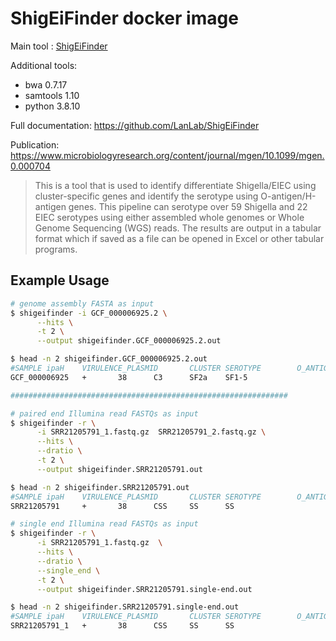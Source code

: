 # ShigEiFinder docker image

Main tool : [ShigEiFinder](https://github.com/LanLab/ShigEiFinder)

Additional tools:

- bwa 0.7.17
- samtools 1.10
- python 3.8.10

Full documentation: https://github.com/LanLab/ShigEiFinder

Publication: https://www.microbiologyresearch.org/content/journal/mgen/10.1099/mgen.0.000704

> This is a tool that is used to identify differentiate Shigella/EIEC using cluster-specific genes and identify the serotype using O-antigen/H-antigen genes. This pipeline can serotype over 59 Shigella and 22 EIEC serotypes using either assembled whole genomes or Whole Genome Sequencing (WGS) reads. The results are output in a tabular format which if saved as a file can be opened in Excel or other tabular programs.

## Example Usage

```bash
# genome assembly FASTA as input
$ shigeifinder -i GCF_000006925.2 \
      --hits \
      -t 2 \
      --output shigeifinder.GCF_000006925.2.out

$ head -n 2 shigeifinder.GCF_000006925.2.out 
#SAMPLE ipaH    VIRULENCE_PLASMID       CLUSTER SEROTYPE        O_ANTIGEN       H_ANTIGEN       NOTES
GCF_000006925   +       38      C3      SF2a    SF1-5

##############################################################

# paired end Illumina read FASTQs as input
$ shigeifinder -r \
      -i SRR21205791_1.fastq.gz  SRR21205791_2.fastq.gz \
      --hits \
      --dratio \
      -t 2 \
      --output shigeifinder.SRR21205791.out

$ head -n 2 shigeifinder.SRR21205791.out
#SAMPLE ipaH    VIRULENCE_PLASMID       CLUSTER SEROTYPE        O_ANTIGEN       H_ANTIGEN       NOTES
SRR21205791     +       38      CSS     SS      SS

# single end Illumina read FASTQs as input
$ shigeifinder -r \
      -i SRR21205791_1.fastq.gz  \
      --hits \
      --dratio \
      --single_end \
      -t 2 \
      --output shigeifinder.SRR21205791.single-end.out

$ head -n 2 shigeifinder.SRR21205791.single-end.out
#SAMPLE ipaH    VIRULENCE_PLASMID       CLUSTER SEROTYPE        O_ANTIGEN       H_ANTIGEN       NOTES
SRR21205791_1   +       38      CSS     SS      SS
```
